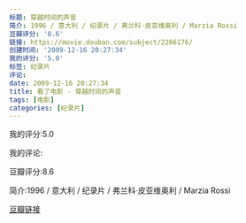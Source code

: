 ```yaml
---
标题: 穿越时间的声音
简介: 1996 / 意大利 / 纪录片 / 弗兰科·皮亚维奥利 / Marzia Rossi
豆瓣评分: '8.6'
链接: https://movie.douban.com/subject/2266176/
创建时间: '2009-12-16 20:27:34'
我的评分: '5.0'
标签: 纪录片
评论:
date: 2009-12-16 20:27:34
title: 看了电影 - 穿越时间的声音
tags: [电影]
categories: [纪录片]
---
```


我的评分:5.0

我的评论:

豆瓣评分:8.6

简介:1996 / 意大利 / 纪录片 / 弗兰科·皮亚维奥利 / Marzia Rossi

[豆瓣链接](https://movie.douban.com/subject/2266176/)

